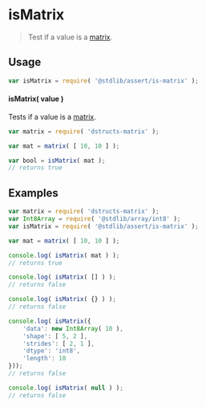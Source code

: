 <!--

@license Apache-2.0

Copyright (c) 2018 The Stdlib Authors.

Licensed under the Apache License, Version 2.0 (the "License");
you may not use this file except in compliance with the License.
You may obtain a copy of the License at

   http://www.apache.org/licenses/LICENSE-2.0

Unless required by applicable law or agreed to in writing, software
distributed under the License is distributed on an "AS IS" BASIS,
WITHOUT WARRANTIES OR CONDITIONS OF ANY KIND, either express or implied.
See the License for the specific language governing permissions and
limitations under the License.

-->

# isMatrix

> Test if a value is a [matrix][matrix].

<section class="usage">

## Usage

```javascript
var isMatrix = require( '@stdlib/assert/is-matrix' );
```

#### isMatrix( value )

Tests if a value is a [matrix][matrix].

<!-- run-disable -->

```javascript
var matrix = require( 'dstructs-matrix' );

var mat = matrix( [ 10, 10 ] );

var bool = isMatrix( mat );
// returns true
```

</section>

<!-- /.usage -->

<section class="examples">

## Examples

<!-- FIXME: dstructs-matrix require -->

<!-- run-disable -->

<!-- eslint no-undef: "error" -->

```javascript
var matrix = require( 'dstructs-matrix' );
var Int8Array = require( '@stdlib/array/int8' );
var isMatrix = require( '@stdlib/assert/is-matrix' );

var mat = matrix( [ 10, 10 ] );

console.log( isMatrix( mat ) );
// returns true

console.log( isMatrix( [] ) );
// returns false

console.log( isMatrix( {} ) );
// returns false

console.log( isMatrix({
    'data': new Int8Array( 10 ),
    'shape': [ 5, 2 ],
    'strides': [ 2, 1 ],
    'dtype': 'int8',
    'length': 10
}));
// returns false

console.log( isMatrix( null ) );
// returns false
```

</section>

<!-- /.examples -->

<section class="links">

<!-- FIXME -->

[matrix]: https://github.com/dstructs/matrix

</section>

<!-- /.links -->

